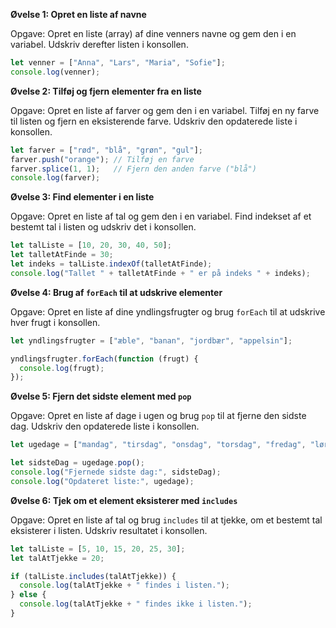 **Øvelse 1: Opret en liste af navne**

Opgave: Opret en liste (array) af dine venners navne og gem den i en variabel. Udskriv derefter listen i konsollen.

```javascript
let venner = ["Anna", "Lars", "Maria", "Sofie"];
console.log(venner);
```

**Øvelse 2: Tilføj og fjern elementer fra en liste**

Opgave: Opret en liste af farver og gem den i en variabel. Tilføj en ny farve til listen og fjern en eksisterende farve. Udskriv den opdaterede liste i konsollen.

```javascript
let farver = ["rød", "blå", "grøn", "gul"];
farver.push("orange"); // Tilføj en farve
farver.splice(1, 1);   // Fjern den anden farve ("blå")
console.log(farver);
```

**Øvelse 3: Find elementer i en liste**

Opgave: Opret en liste af tal og gem den i en variabel. Find indekset af et bestemt tal i listen og udskriv det i konsollen.

```javascript
let talListe = [10, 20, 30, 40, 50];
let talletAtFinde = 30;
let indeks = talListe.indexOf(talletAtFinde);
console.log("Tallet " + talletAtFinde + " er på indeks " + indeks);
```

**Øvelse 4: Brug af `forEach` til at udskrive elementer**

Opgave: Opret en liste af dine yndlingsfrugter og brug `forEach` til at udskrive hver frugt i konsollen.

```javascript
let yndlingsfrugter = ["æble", "banan", "jordbær", "appelsin"];

yndlingsfrugter.forEach(function (frugt) {
  console.log(frugt);
});
```

**Øvelse 5: Fjern det sidste element med `pop`**

Opgave: Opret en liste af dage i ugen og brug `pop` til at fjerne den sidste dag. Udskriv den opdaterede liste i konsollen.

```javascript
let ugedage = ["mandag", "tirsdag", "onsdag", "torsdag", "fredag", "lørdag", "søndag"];

let sidsteDag = ugedage.pop();
console.log("Fjernede sidste dag:", sidsteDag);
console.log("Opdateret liste:", ugedage);
```

**Øvelse 6: Tjek om et element eksisterer med `includes`**

Opgave: Opret en liste af tal og brug `includes` til at tjekke, om et bestemt tal eksisterer i listen. Udskriv resultatet i konsollen.

```javascript
let talListe = [5, 10, 15, 20, 25, 30];
let talAtTjekke = 20;

if (talListe.includes(talAtTjekke)) {
  console.log(talAtTjekke + " findes i listen.");
} else {
  console.log(talAtTjekke + " findes ikke i listen.");
}
```
